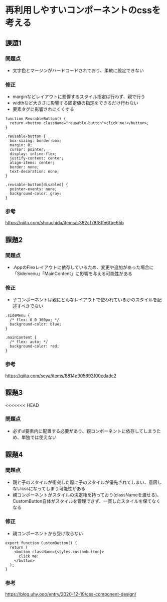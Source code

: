 # 再利用しやすいコンポーネントのcssを考える

## 課題1

### 問題点

- 文字色とマージンがハードコードされており、柔軟に設定できない

### 修正

- marginなどレイアウトに影響するスタイル指定は行わず、親で行う
- widthなど大きさに影響する固定値の指定をできるだけ行わない
- 要素タグに影響されにくくする

```
function ReusableButton() {
  return <button className="reusable-button">click me!</button>;
}

.reusable-button {
  box-sizing: border-box;
  margin: 0;
  cursor: pointer;
  display: inline-flex;
  justify-content: center;
  align-items: center;
  border: none;
  text-decoration: none;
}

.reusable-button[disabled] {
  pointer-events: none;
  background-color: gray;
}

```

### 参考

https://qiita.com/shouchida/items/c382cf78f8ffe6fbe65b

## 課題2

### 問題点

- .AppのFlexレイアウトに依存しているため、変更や追加があった場合に「Sidemenu」「MainContent」に影響を与える可能性がある

### 修正

- 子コンポーネントは親にどんなレイアウトで使われているかのスタイルを記述すべきでない

```
.sideMenu {
  /* flex: 0 0 300px; */
  background-color: blue;
}

.mainContent {
  /* flex: auto; */
  background-color: red;
}
```

### 参考

https://qiita.com/seya/items/8814e905693f00cdade2

## 課題3

<<<<<<< HEAD
### 問題点

- 必ずul要素内に配置する必要があり、親コンポーネントに依存してしまうため、単独では使えない

## 課題4

### 問題点

- 親と子のスタイルが衝突した際に子のスタイルが優先されてしまい、意図しないcssになってしまう可能性がある
- 親コンポーネントがスタイルの決定権を持っており(classNameを渡せる)、CustomButton自体がスタイルを管理できず、一貫したスタイルを保てなくなる

### 修正

- 親コンポーネントから受け取らない

```
export function CustomButton() {
  return (
    <button className={styles.custombutton}>
      click me!
    </button>
  );
}
```

### 参考

https://blog.uhy.ooo/entry/2020-12-19/css-component-design/